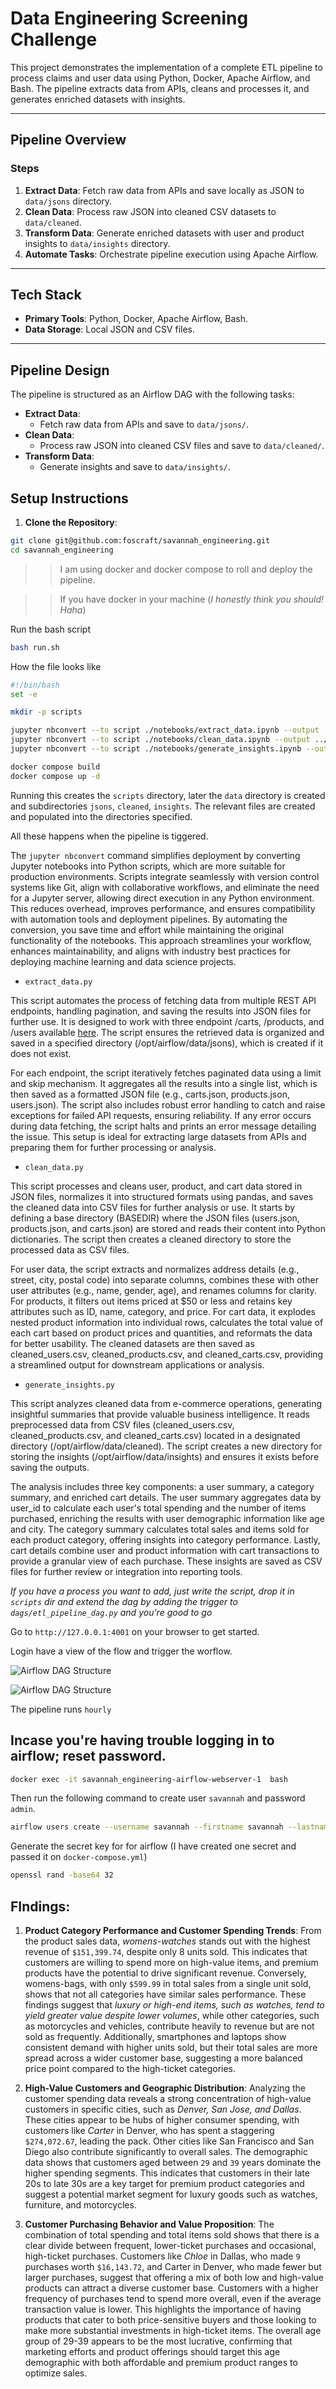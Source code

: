# **Data Engineering Screening Challenge**

This project demonstrates the implementation of a complete ETL pipeline to process claims and user data using Python, Docker, Apache Airflow, and Bash. The pipeline extracts data from APIs, cleans and processes it, and generates enriched datasets with insights.

---

## **Pipeline Overview**

### **Steps**

1. **Extract Data**: Fetch raw data from APIs and save locally as JSON to `data/jsons` directory.
2. **Clean Data**: Process raw JSON into cleaned CSV datasets to `data/cleaned`.
3. **Transform Data**: Generate enriched datasets with user and product insights to `data/insights` directory.
4. **Automate Tasks**: Orchestrate pipeline execution using Apache Airflow.

---

## **Tech Stack**

- **Primary Tools**: Python, Docker, Apache Airflow, Bash.
- **Data Storage**: Local JSON and CSV files.

---

## **Pipeline Design**

The pipeline is structured as an Airflow DAG with the following tasks:

- **Extract Data**:
  - Fetch raw data from APIs and save to `data/jsons/`.
- **Clean Data**:
  - Process raw JSON into cleaned CSV files and save to `data/cleaned/`.
- **Transform Data**:
  - Generate insights and save to `data/insights/`.

## Setup Instructions

1. **Clone the Repository**:

```bash
git clone git@github.com:foscraft/savannah_engineering.git
cd savannah_engineering
```

>> I am using docker and docker compose to roll and deploy the pipeline.

>> If you have docker in your machine (*I honestly think you should! Haha*)

Run the bash script

```bash
bash run.sh
```

How the file looks like

```bash
#!/bin/bash
set -e

mkdir -p scripts

jupyter nbconvert --to script ./notebooks/extract_data.ipynb --output ../scripts/extract_data
jupyter nbconvert --to script ./notebooks/clean_data.ipynb --output ../scripts/clean_data
jupyter nbconvert --to script ./notebooks/generate_insights.ipynb --output ../scripts/generate_insights

docker compose build
docker compose up -d
```

Running this creates the `scripts` directory, later the `data` directory is created and subdirectories `jsons`, `cleaned`, `insights`. The relevant files are created and populated into the directories specified. 

All these happens when the pipeline is tiggered.

The `jupyter nbconvert` command simplifies deployment by converting Jupyter notebooks into Python scripts, which are more suitable for production environments. Scripts integrate seamlessly with version control systems like Git, align with collaborative workflows, and eliminate the need for a Jupyter server, allowing direct execution in any Python environment. This reduces overhead, improves performance, and ensures compatibility with automation tools and deployment pipelines. By automating the conversion, you save time and effort while maintaining the original functionality of the notebooks. This approach streamlines your workflow, enhances maintainability, and aligns with industry best practices for deploying machine learning and data science projects.

- `extract_data.py`

This script automates the process of fetching data from multiple REST API endpoints, handling pagination, and saving the results into JSON files for further use. It is designed to work with three endpoint /carts, /products, and /users available [here](https://dummyjson.com). The script ensures the retrieved data is organized and saved in a specified directory (/opt/airflow/data/jsons), which is created if it does not exist.

For each endpoint, the script iteratively fetches paginated data using a limit and skip mechanism. It aggregates all the results into a single list, which is then saved as a formatted JSON file (e.g., carts.json, products.json, users.json). The script also includes robust error handling to catch and raise exceptions for failed API requests, ensuring reliability. If any error occurs during data fetching, the script halts and prints an error message detailing the issue. This setup is ideal for extracting large datasets from APIs and preparing them for further processing or analysis.

- `clean_data.py`

This script processes and cleans user, product, and cart data stored in JSON files, normalizes it into structured formats using pandas, and saves the cleaned data into CSV files for further analysis or use. It starts by defining a base directory (BASEDIR) where the JSON files (users.json, products.json, and carts.json) are stored and reads their content into Python dictionaries. The script then creates a cleaned directory to store the processed data as CSV files.

For user data, the script extracts and normalizes address details (e.g., street, city, postal code) into separate columns, combines these with other user attributes (e.g., name, gender, age), and renames columns for clarity. For products, it filters out items priced at $50 or less and retains key attributes such as ID, name, category, and price. For cart data, it explodes nested product information into individual rows, calculates the total value of each cart based on product prices and quantities, and reformats the data for better usability. The cleaned datasets are then saved as cleaned_users.csv, cleaned_products.csv, and cleaned_carts.csv, providing a streamlined output for downstream applications or analysis.

- `generate_insights.py`

This script analyzes cleaned data from e-commerce operations, generating insightful summaries that provide valuable business intelligence. It reads preprocessed data from CSV files (cleaned_users.csv, cleaned_products.csv, and cleaned_carts.csv) located in a designated directory (/opt/airflow/data/cleaned). The script creates a new directory for storing the insights (/opt/airflow/data/insights) and ensures it exists before saving the outputs.

The analysis includes three key components: a user summary, a category summary, and enriched cart details. The user summary aggregates data by user_id to calculate each user's total spending and the number of items purchased, enriching the results with user demographic information like age and city. The category summary calculates total sales and items sold for each product category, offering insights into category performance. Lastly, cart details combine user and product information with cart transactions to provide a granular view of each purchase. These insights are saved as CSV files for further review or integration into reporting tools.

*If you have a process you want to add, just write the script, drop it in `scripts` dir and extend the dag by adding the trigger to `dags/etl_pipeline_dag.py` and you're good to go*

Go to  `http://127.0.0.1:4001` on your browser to get started.

Login have a view of the  flow and trigger the worflow.

![Airflow DAG Structure](media/2.png)

![Airflow DAG Structure](media/1.png)

The pipeline runs `hourly`

## Incase you're having trouble logging in to airflow; reset password.

```bash
docker exec -it savannah_engineering-airflow-webserver-1  bash
```

Then run the following command to create user `savannah` and password `admin`.

```bash
airflow users create --username savannah --firstname savannah --lastname savannah --role Admin --email admin@example.com --password admin
```
Generate the secret key for for airflow (I have created one secret and passed it on `docker-compose.yml`)

```bash
openssl rand -base64 32
```


## FIndings:

1. **Product Category Performance and Customer Spending Trends**: From the product sales data, *womens-watches* stands out with the highest revenue of `$151,399.74`, despite only 8 units sold. This indicates that customers are willing to spend more on high-value items, and premium products have the potential to drive significant revenue. Conversely, womens-bags, with only `$599.99` in total sales from a single unit sold, shows that not all categories have similar sales performance. These findings suggest that *luxury or high-end items, such as watches, tend to yield greater value despite lower volumes*, while other categories, such as motorcycles and vehicles, contribute heavily to revenue but are not sold as frequently. Additionally, smartphones and laptops show consistent demand with higher units sold, but their total sales are more spread across a wider customer base, suggesting a more balanced price point compared to the high-ticket categories.

2. **High-Value Customers and Geographic Distribution**: Analyzing the customer spending data reveals a strong concentration of high-value customers in specific cities, such as *Denver, San Jose, and Dallas*. These cities appear to be hubs of higher consumer spending, with customers like *Carter* in Denver, who has spent a staggering `$274,072.67`, leading the pack. Other cities like San Francisco and San Diego also contribute significantly to overall sales. The demographic data shows that customers aged between `29` and `39` years dominate the higher spending segments. This indicates that customers in their late 20s to late 30s are a key target for premium product categories and suggest a potential market segment for luxury goods such as watches, furniture, and motorcycles.

3. **Customer Purchasing Behavior and Value Proposition**: The combination of total spending and total items sold shows that there is a clear divide between frequent, lower-ticket purchases and occasional, high-ticket purchases. Customers like *Chloe* in Dallas, who made `9` purchases worth `$16,143.72`, and Carter in Denver, who made fewer but larger purchases, suggest that offering a mix of both low and high-value products can attract a diverse customer base. Customers with a higher frequency of purchases tend to spend more overall, even if the average transaction value is lower. This highlights the importance of having products that cater to both price-sensitive buyers and those looking to make more substantial investments in high-ticket items. The overall age group of 29-39 appears to be the most lucrative, confirming that marketing efforts and product offerings should target this age demographic with both affordable and premium product ranges to optimize sales.